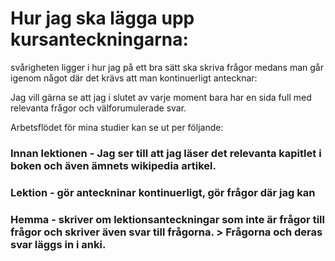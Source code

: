 # Hur jag ska lägga upp kursanteckningarna:

svårigheten ligger i hur jag på ett bra sätt ska skriva frågor medans man går igenom något där det krävs att man kontinuerligt antecknar:

Jag vill gärna se att jag i slutet av varje moment bara har en sida full med relevanta frågor och välforumulerade svar. 

Arbetsflödet för mina studier kan se ut per följande:

### Innan lektionen - Jag ser till att jag läser det relevanta kapitlet i boken och även ämnets wikipedia artikel.

### Lektion - gör anteckninar kontinuerligt, gör frågor där jag kan

### Hemma - skriver om lektionsanteckningar som inte är frågor till frågor och skriver även svar till frågorna. > Frågorna och deras svar läggs in i anki.